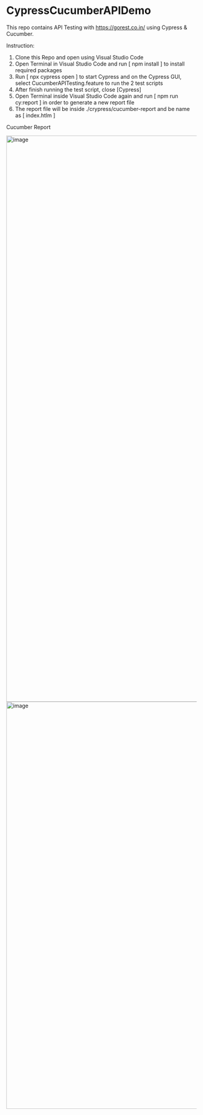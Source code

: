 # CypressCucumberAPIDemo

This repo contains API Testing with https://gorest.co.in/ using Cypress & Cucumber.

Instruction:

1. Clone this Repo and open using Visual Studio Code
2. Open Terminal in Visual Studio Code and run [ npm install ] to install required packages
3. Run [ npx cypress open ] to start Cypress and on the Cypress GUI, select CucumberAPITesting.feature to run the 2 test scripts
4. After finish running the test script, close [Cypress]
5. Open Terminal inside Visual Studio Code again and run [ npm run cy:report ] in order to generate a new report file
6. The report file will be inside ./crypress/cucumber-report and be name as [ index.htlm ]

Cucumber Report

<img width="1493" alt="image" src="https://user-images.githubusercontent.com/73167411/170353192-e5c1c05a-afd5-4ff5-bfdd-b32b4a3e0486.png">

<img width="1074" alt="image" src="https://user-images.githubusercontent.com/73167411/170354199-0c39c75c-5877-4291-aaa8-2572f532a5ba.png">
